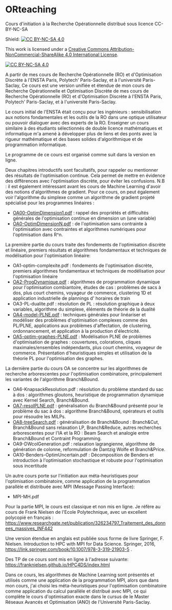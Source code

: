 # ORteaching

Cours d'initiation à la Recherche Opérationnelle distribué sous licence CC-BY-NC-SA

Shield: [![CC BY-NC-SA 4.0][cc-by-nc-sa-shield]][cc-by-nc-sa]

This work is licensed under a
[Creative Commons Attribution-NonCommercial-ShareAlike 4.0 International License][cc-by-nc-sa].

[![CC BY-NC-SA 4.0][cc-by-nc-sa-image]][cc-by-nc-sa]

[cc-by-nc-sa]: http://creativecommons.org/licenses/by-nc-sa/4.0/
[cc-by-nc-sa-image]: https://licensebuttons.net/l/by-nc-sa/4.0/88x31.png
[cc-by-nc-sa-shield]: https://img.shields.io/badge/License-CC%20BY--NC--SA%204.0-lightgrey.svg


A partir de mes cours de Recherche Opérationnelle (RO) et d'Optimisation Discrète à l'ENSTA Paris, Polytech' Paris-Saclay, et à l'université Paris-Saclay, 
Ce cours est une version unifiée et étendue de mon cours de Recherche Opérationnelle et Optimisation Discrète de mes cours de Recherche Opérationnelle (RO) et d'Optimisation Discrète à l'ENSTA Paris, Polytech' Paris-Saclay, et à l'université Paris-Saclay. 

Le cours initial de l'ENSTA était conçu pour les ingénieurs : sensibilisation aux notions fondamentales et les outils de la RO dans une optique utilisateur ou pouvoir dialoguer avec des experts de la RO. Enseigner un cours similaire à des étudiants sélectionnés de double licence mathématiques et informatique m'a amené à développer plus de liens et des ponts avec la rigueur mathématique et des bases solides d'algorithmique et de programmation informatique.


Le programme de ce cours est organisé comme suit dans la version en ligne.


Deux chapitres introductifs sont facultatifs, pour rappeler ou mentionner des résultats de l'optimisation continue. Cela permet de mettre en évidence des différences avec l'optimisation discrète, pour éviter les confusions. N.B : il est également intéressant avant les cours de Machine Learning d'avoir des notions d'algorithmes de gradient. Pour ce cours, on peut également voir l'algorithme du simplexe comme un algorithme de gradient projeté spécialisé pour les programmes linéaires :


- [OA00-OptimDimension1.pdf](https://github.com/ndupin/ORteaching/blob/main/OA00-OptimDimension1.pdf) : rappel des propriétés et difficultés générales de l'optimisation continue en dimension un (une variable)
- [OA0-OptimDimensionN.pdf](https://github.com/ndupin/ORteaching/blob/main/OA0-OptimDimensionN.pdf)  : de l'optimisation sans contrainte à l'optimisation avec contraintes et algorithmes numériques pour l'optimisation dans R^n.


La première partie du cours traite des fondements de l'optimisation discrète et linéaire, premiers résultats et algorithmes fondamentaux et techniques de modélisation pour l'optimisation linéaire:

- OA1-optim-complexite.pdf : fondements de l'optimisation discrète, premiers algorithmes fondamentaux et techniques de modélisation pour l'optimisation linéaire
- [OA2-ProgDynamique.pdf](https://github.com/ndupin/ORteaching/blob/main/OA2-ProgDynamique.pdf) : algorithmes de programmation dynamique pour l'optimisation combiantoire, études de cas : problèmes de sacs à dos, plus court chemins, voyageur de commerce, clustering 1D et application industrielle de plannings d' horaires de train
- OA3-PL-dualite.pdf : résolution de PL : résolution graphique à deux variables, algorithme du simplexe, éléments de théorie de la dualité
- [OA4-model-PLNE.pdf](https://github.com/ndupin/ORteaching/blob/main/OA4-model-PLNE.pdf) : techniques générales pour linéariser et modéliser des problèmes d'optimisation complexes comme des PL/PLNE, applications aux problèmes d'affectation, de clustering, ordonnancement, et application à la production d'électricité.
- [OA5-optim-graphes-PLNE.pdf](https://github.com/ndupin/ORteaching/blob/main/OA5-optim-graphes-PLNE.pdf) : Modélisation PLNE de problèmes d'optimisation de graphes : couvertures, colorations, cliques maximales/ensembles indépendants, plus court chemins, voyageur de commerce. Présentation d'heuristiques simples et utilisation de la théorie PL pour l'optimisation des graphes.


La dernière partie du cours OA se concentre sur les algorithmes de recherche arborescentes  pour l'optimisation combinatoire, principalement les variantes de l'algorithme Branch&Bound.

- OA6-KnapsackResolution.pdf : résolution du problème standard du sac à dos : algorithmes gloutons, heuristique de programmation dynamique avec Kernel Search, Branch&Bound.
- [OA7-resolPLNE.pdf](https://github.com/ndupin/ORteaching/blob/main/OA7-resolPLNE.pdf) : généralisation du Branch&Bound présenté pour le problème du sac à dos : algorithme Branch&Bound, opérateurs et outils pour résoudre les MILPs.
- [OA8-treeSearch.pdf](https://github.com/ndupin/ORteaching/blob/main/OA8-treeSearch.pdf) : généralisation de Branch&Bound : Branch&Cut, Branch&Bound sans relaxation LP, Branch&Reduce, autres recherches arborescentes pour l'IA et la RO : Beam Search et analogie entre Branch&Bound et Contraint Programming.
- OA9-DWcolGeneration.pdf : relaxation lagrangienne, algorithme de génération de colonne, reformulation de Dantzig Wolfe et Branch&Price.
- OA10-Benders-OptimUncertain.pdf : Décomposition de Benders et introduction à l'optimisation stochastique et robuste pour l'optimisation sous incertitude


Un autre cours porte sur l'initiation aux méta-heuristiques pour l'optimisation combinatoire, comme application de la programmation parallèle et distribuée avec MPI (Message Passing Interface):
- MPI-MH.pdf

Pour la partie MPI, le cours est classique et non mis en ligne. Je réfère au cours de Frank Nielsen de l'Ecole Polytechnique, avec un excellent polycopié en français :
https://www.researchgate.net/publication/326234797_Traitement_des_donnees_massives_INF442

Une version étendue en anglais est publiée sous forme de livre Springer, F. Nielsen. Introduction to HPC with MPI for Data Science. Springer, 2016, https://link.springer.com/book/10.1007/978-3-319-21903-5 .

Des TP de ce cours sont mis en ligne à l'adresse suivante:
https://franknielsen.github.io/HPC4DS/index.html


Dans ce cours, les algorithmes de Machine Learning sont présentés et utilisés comme une application de la programmation MPI, alors que dans mon cours, j'ai choisi les méta-heuristiques pour l'optimisation combinatoire comme application du calcul parallèle et distribué avec MPI, ce qui complète le cours d'optimisation exacte dans le cursus de le Master Réseaux Avancés et Optimisation (ANO) de l'Université Paris-Saclay.
